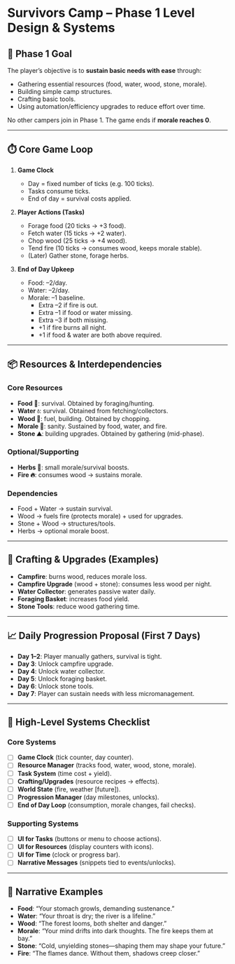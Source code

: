 # Survivors Camp – Phase 1 Level Design & Systems

## 🎯 Phase 1 Goal
The player’s objective is to **sustain basic needs with ease** through:
- Gathering essential resources (food, water, wood, stone, morale).
- Building simple camp structures.
- Crafting basic tools.
- Using automation/efficiency upgrades to reduce effort over time.

No other campers join in Phase 1. The game ends if **morale reaches 0**.

---

## ⏱️ Core Game Loop
1. **Game Clock**
   - Day = fixed number of ticks (e.g. 100 ticks).
   - Tasks consume ticks.
   - End of day = survival costs applied.

2. **Player Actions (Tasks)**
   - Forage food (20 ticks → +3 food).
   - Fetch water (15 ticks → +2 water).
   - Chop wood (25 ticks → +4 wood).
   - Tend fire (10 ticks → consumes wood, keeps morale stable).
   - (Later) Gather stone, forage herbs.

3. **End of Day Upkeep**
   - Food: –2/day.
   - Water: –2/day.
   - Morale: –1 baseline.
     - Extra –2 if fire is out.
     - Extra –1 if food or water missing.
     - Extra –3 if both missing.
     - +1 if fire burns all night.
     - +1 if food & water are both above required.

---

## 📦 Resources & Interdependencies

### Core Resources
- **Food 🍖**: survival. Obtained by foraging/hunting.
- **Water 💧**: survival. Obtained from fetching/collectors.
- **Wood 🌲**: fuel, building. Obtained by chopping.
- **Morale 🧠**: sanity. Sustained by food, water, and fire.
- **Stone ⛰️**: building upgrades. Obtained by gathering (mid-phase).

### Optional/Supporting
- **Herbs 🌿**: small morale/survival boosts.
- **Fire 🔥**: consumes wood → sustains morale.

### Dependencies
- Food + Water → sustain survival.
- Wood → fuels fire (protects morale) + used for upgrades.
- Stone + Wood → structures/tools.
- Herbs → optional morale boost.

---

## 🔨 Crafting & Upgrades (Examples)
- **Campfire**: burns wood, reduces morale loss.
- **Campfire Upgrade** (wood + stone): consumes less wood per night.
- **Water Collector**: generates passive water daily.
- **Foraging Basket**: increases food yield.
- **Stone Tools**: reduce wood gathering time.

---

## 📈 Daily Progression Proposal (First 7 Days)
- **Day 1–2**: Player manually gathers, survival is tight.
- **Day 3**: Unlock campfire upgrade.
- **Day 4**: Unlock water collector.
- **Day 5**: Unlock foraging basket.
- **Day 6**: Unlock stone tools.
- **Day 7**: Player can sustain needs with less micromanagement.

---

## 🧩 High-Level Systems Checklist

### Core Systems
- [ ] **Game Clock** (tick counter, day counter).
- [ ] **Resource Manager** (tracks food, water, wood, stone, morale).
- [ ] **Task System** (time cost + yield).
- [ ] **Crafting/Upgrades** (resource recipes → effects).
- [ ] **World State** (fire, weather [future]).
- [ ] **Progression Manager** (day milestones, unlocks).
- [ ] **End of Day Loop** (consumption, morale changes, fail checks).

### Supporting Systems
- [ ] **UI for Tasks** (buttons or menu to choose actions).
- [ ] **UI for Resources** (display counters with icons).
- [ ] **UI for Time** (clock or progress bar).
- [ ] **Narrative Messages** (snippets tied to events/unlocks).

---

## 📝 Narrative Examples
- **Food**: “Your stomach growls, demanding sustenance.”
- **Water**: “Your throat is dry; the river is a lifeline.”
- **Wood**: “The forest looms, both shelter and danger.”
- **Morale**: “Your mind drifts into dark thoughts. The fire keeps them at bay.”
- **Stone**: “Cold, unyielding stones—shaping them may shape your future.”
- **Fire**: “The flames dance. Without them, shadows creep closer.”

